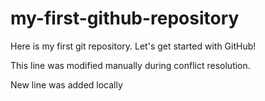 # my-first-github-repository
Here is my first git repository.  Let's get started with GitHub!

This line was modified manually during conflict resolution.

New line was added locally
